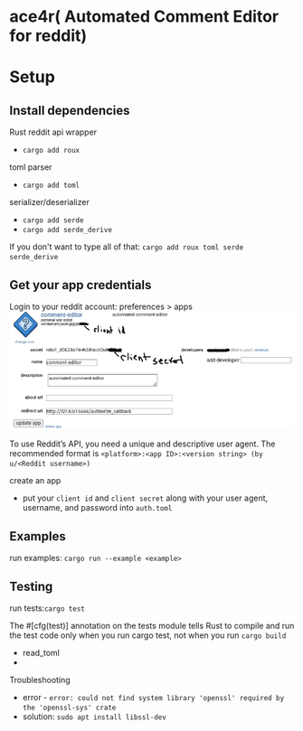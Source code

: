 # ace4r( Automated Comment Editor for reddit)

# Setup

## Install dependencies
Rust reddit api wrapper
- `cargo add roux`

toml parser
- `cargo add toml`

serializer/deserializer
- `cargo add serde`
- `cargo add serde_derive`

If you don't want to type all of that: `cargo add roux toml serde serde_derive`

## Get your app credentials
Login to your reddit account:
preferences > apps
![developer application](img/reddit-developer-application-00.png)

To use Reddit’s API, you need a unique and descriptive user agent. The recommended format is `<platform>:<app ID>:<version string> (by u/<Reddit username>)`

create an app
- put your `client id` and `client secret` along with your user agent, username, and password into `auth.toml` 

## Examples
run examples: `cargo run --example <example>`

## Testing
run tests:`cargo test`

The #[cfg(test)] annotation on the tests module tells Rust to compile and run the test code only when you run cargo test, not when you run `cargo build`

- read_toml
-

Troubleshooting
- error - `error: could not find system library 'openssl' required by the 'openssl-sys' crate`
- solution: `sudo apt install libssl-dev`